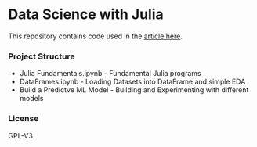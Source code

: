 Data Science with Julia
========================


This repository contains code used in the [article here](https://www.analyticsvidhya.com/blog/2017/10/a-complete-tutorial-to-learn-data-science-with-julia-from-scratch/).


### Project Structure

 - Julia Fundamentals.ipynb - Fundamental Julia programs
 - DataFrames.ipynb - Loading Datasets into DataFrame and simple EDA
 - Build a Predictve ML Model - Building and Experimenting with different models
 
 
 ### License
 
 GPL-V3
